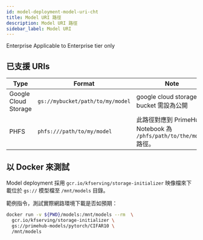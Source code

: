 ```yaml
---
id: model-deployment-model-uri-cht
title: Model URI 路徑
description: Model URI 路徑
sidebar_label: Model URI
---
```


<div class="ee-only tooltip">Enterprise
  <span class="tooltiptext">Applicable to Enterprise tier only</span>
</div>

## 已支援 URIs

Type | Format | Note
-----|--------|------
Google Cloud Storage | `gs://mybucket/path/to/my/model` | google cloud storage bucket 需設為公開
PHFS | `phfs:///path/to/my/model` | 此路徑對應到 PrimeHub Notebook 為 `/phfs/path/to/the/model` 路徑。

## 以 Docker 來測試

Model deployment 採用 `gcr.io/kfserving/storage-initializer` 映像檔來下載位於 `gs://` 模型檔至 `/mnt/models` 目錄。

範例指令，測試實際網路環境下載是否如預期：

```bash
docker run -v ${PWD}/models:/mnt/models --rm  \
  gcr.io/kfserving/storage-initializer \
  gs://primehub-models/pytorch/CIFAR10 \
  /mnt/models
```
